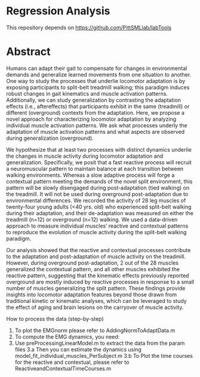 # Regression Analysis
This repository depends on https://github.com/PittSMLlab/labTools

# Abstract 

Humans can adapt their gait to compensate for changes in environmental demands and generalize learned movements from one situation to another.  One way to study the processes  that underlie locomotor adaptation is by exposing participants to split-belt treadmill walking; this paradigm induces robust changes in gait kinematics and muscle activation patterns. Additionally, we can study generalization by contrasting the adaptation effects (i.e., aftereffects) that participants exhibit in the same (treadmill) or different (overground) contexts from the adaptation. Here, we propose a novel approach for characterizing locomotor adaptation by analyzing individual muscle activation patterns. We ask what processes underly the adaptation of muscle activation patterns and what aspects are observed during generalization (overground). 

We hypothesize that at least two processes with distinct dynamics underlie the changes in muscle activity during locomotor adaptation and generalization. Specifically, we posit that a fast reactive process will recruit a neuromuscular pattern to maintain balance at each transition between walking environments. Whereas a slow adaptive process will forge a contextual pattern meeting the demands of the novel split environment, this pattern will be slowly disengaged during post-adaptation (tied walking) on the treadmill. It will not be used during overground post-adaptation due to environmental differences.  We recorded the activity of 28 leg muscles of twenty-four young adults (<40 yrs. old) who experienced split-belt walking during their adaptation, and their de-adaptation was measured on either the treadmill (n=12) or overground (n=12) walking. We used a data-driven approach to measure individual muscles’ reactive and contextual patterns to reproduce the evolution of muscle activity during the split-belt walking paradigm.

Our analysis showed that the reactive and contextual processes contribute to the adaptation and post-adaptation of muscle activity on the treadmill. However, during overground post-adaptation, 2 out of the 28 muscles generalized the contextual pattern, and all other muscles exhibited the reactive pattern, suggesting that the kinematic effects previously reported overground are mostly induced by reactive processes in response to a small number of muscles generalizing the split pattern. These findings provide insights into locomotor adaptation features beyond those drawn from traditional kinetic or kinematic analyses, which can be leveraged to study the effect of aging and brain lesions on the carryover of muscle activity.


How to process the data (step-by-step)
1. To plot the EMGnorm please refer to AddingNormToAdaptData.m
2. To compute the EMG dynamics, you need:
3. Use preProcessingLinearModel.m to extract the data from the param files 
  3.a Then you can estimate the dynamics using model_fit_individual_muscles_PerSubject.m
  3.b To Plot the time courses for the reactive and contextual, please refer to ReactiveandContextualTimeCourses.m 
